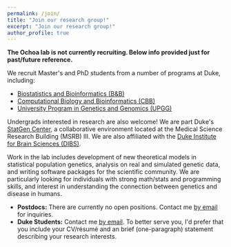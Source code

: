 ```yaml
---
permalink: /join/
title: "Join our research group!"
excerpt: "Join our research group!"
author_profile: true
---
```


**The Ochoa lab is not currently recruiting.  Below info provided just for past/future reference.**

<!-- The Ochoa lab is recruiting postdocs and students at every level. -->

We recruit Master's and PhD students from a number of programs at Duke, including:

- [Biostatistics and Bioinformatics (B&B)](https://biostat.duke.edu/)
- [Computational Biology and Bioinformatics (CBB)](https://genome.duke.edu/education/CBB)
- [University Program in Genetics and Genomics (UPGG)](https://upg.duke.edu/)

Undergrads interested in research are also welcome!
We are part Duke's
[StatGen Center](http://statgen.duke.edu/),
a collaborative environment located at the Medical Science Research Building (MSRB) III.
We are also affiliated with the [Duke Institute for Brain Sciences (DIBS)](https://dibs.duke.edu/).

Work in the lab includes development of new theoretical models in statistical population genetics, analysis on real and simulated genetic data, and writing software packages for the scientific community.
We are particularly looking for individuals with strong math/stats and programming skills, and interest in understanding the connection between genetics and disease in humans.

- **Postdocs:** There are currently no open positions.
  Contact me [by email](mailto:alejandro.ochoa@duke.edu) for inquiries.
- **Duke Students:** Contact me [by email](mailto:alejandro.ochoa@duke.edu).
  To better serve you, I'd prefer that you include your CV/résumé and an brief (one-paragraph) statement describing your research interests.
